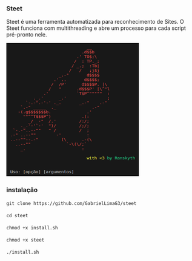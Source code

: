 ### Steet

<p>Steet é uma ferramenta automatizada para reconhecimento de Sites. O Steet funciona com multithreading e abre um processo para cada script pré-pronto nele.</p>
<div>
  <img width=350px height=350px src="Captura de tela de 2024-09-02 15-37-49.png"/>
</div>

### instalação 

```
git clone https://github.com/GabrielLimaG3/steet

cd steet

chmod +x install.sh

chmod +x steet

./install.sh
```
